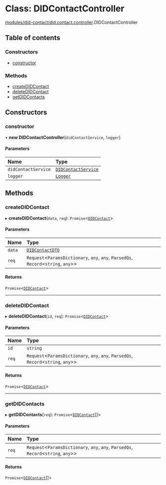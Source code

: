 # Class: DIDContactController

[modules/did-contact/did.contact.controller](../modules/modules_did_contact_did_contact_controller.md).DIDContactController

## Table of contents

### Constructors

- [constructor](modules_did_contact_did_contact_controller.DIDContactController.md#constructor)

### Methods

- [createDIDContact](modules_did_contact_did_contact_controller.DIDContactController.md#createdidcontact)
- [deleteDIDContact](modules_did_contact_did_contact_controller.DIDContactController.md#deletedidcontact)
- [getDIDContacts](modules_did_contact_did_contact_controller.DIDContactController.md#getdidcontacts)

## Constructors

### constructor

• **new DIDContactController**(`didContactService`, `logger`)

#### Parameters

| Name | Type |
| :------ | :------ |
| `didContactService` | [`DIDContactService`](modules_did_contact_did_contact_service.DIDContactService.md) |
| `logger` | [`Logger`](modules_logger_logger_service.Logger.md) |

## Methods

### createDIDContact

▸ **createDIDContact**(`data`, `req`): `Promise`<[`DIDContact`](modules_did_contact_did_contact_entity.DIDContact.md)\>

#### Parameters

| Name | Type |
| :------ | :------ |
| `data` | [`DIDContactDTO`](modules_did_contact_did_contact_dto.DIDContactDTO.md) |
| `req` | `Request`<`ParamsDictionary`, `any`, `any`, `ParsedQs`, `Record`<`string`, `any`\>\> |

#### Returns

`Promise`<[`DIDContact`](modules_did_contact_did_contact_entity.DIDContact.md)\>

___

### deleteDIDContact

▸ **deleteDIDContact**(`id`, `req`): `Promise`<[`DIDContact`](modules_did_contact_did_contact_entity.DIDContact.md)\>

#### Parameters

| Name | Type |
| :------ | :------ |
| `id` | `string` |
| `req` | `Request`<`ParamsDictionary`, `any`, `any`, `ParsedQs`, `Record`<`string`, `any`\>\> |

#### Returns

`Promise`<[`DIDContact`](modules_did_contact_did_contact_entity.DIDContact.md)\>

___

### getDIDContacts

▸ **getDIDContacts**(`req`): `Promise`<[`DIDContact`](modules_did_contact_did_contact_entity.DIDContact.md)[]\>

#### Parameters

| Name | Type |
| :------ | :------ |
| `req` | `Request`<`ParamsDictionary`, `any`, `any`, `ParsedQs`, `Record`<`string`, `any`\>\> |

#### Returns

`Promise`<[`DIDContact`](modules_did_contact_did_contact_entity.DIDContact.md)[]\>
